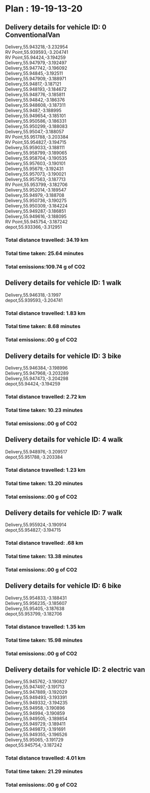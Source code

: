 # Plan : 19-19-13-20
## Delivery details for vehicle ID: 0 ConventionalVan 
Delivery,55.943218,-3.232954<br>RV Point,55.939593,-3.204741<br>RV Point,55.94424,-3.194259<br>Delivery,55.947979,-3.192497<br>Delivery,55.947742,-3.196092<br>Delivery,55.94845,-3.192511<br>Delivery,55.947909,-3.188971<br>Delivery,55.94817,-3.187121<br>Delivery,55.948193,-3.184672<br>Delivery,55.948776,-3.185811<br>Delivery,55.94842,-3.186376<br>Delivery,55.948608,-3.187311<br>Delivery,55.9487,-3.188995<br>Delivery,55.949654,-3.185101<br>Delivery,55.950586,-3.186331<br>Delivery,55.950299,-3.188083<br>Delivery,55.95047,-3.188057<br>RV Point,55.951788,-3.203384<br>RV Point,55.954827,-3.194715<br>Delivery,55.959033,-3.188111<br>Delivery,55.958799,-3.189065<br>Delivery,55.958704,-3.190535<br>Delivery,55.957603,-3.190101<br>Delivery,55.95679,-3.192431<br>Delivery,55.957073,-3.190021<br>Delivery,55.957563,-3.187713<br>RV Point,55.953799,-3.182706<br>Delivery,55.952014,-3.189547<br>Delivery,55.94979,-3.188708<br>Delivery,55.950736,-3.190275<br>Delivery,55.950309,-3.184224<br>Delivery,55.949287,-3.186851<br>Delivery,55.949616,-3.188095<br>RV Point,55.945754,-3.187242<br>depot,55.933366,-3.312951<br>
### Total distance travelled: 34.19 km 
### Total time taken: 25.64 minutes 
### Total emissions:109.74 g of CO2
## Delivery details for vehicle ID: 1 walk 
Delivery,55.946318,-3.1997<br>depot,55.939593,-3.204741<br>
### Total distance travelled: 1.83 km 
### Total time taken: 8.68 minutes 
### Total emissions:.00 g of CO2
## Delivery details for vehicle ID: 3 bike 
Delivery,55.946384,-3.198996<br>Delivery,55.947968,-3.203289<br>Delivery,55.947473,-3.204298<br>depot,55.94424,-3.194259<br>
### Total distance travelled: 2.72 km 
### Total time taken: 10.23 minutes 
### Total emissions:.00 g of CO2
## Delivery details for vehicle ID: 4 walk 
Delivery,55.948976,-3.209517<br>depot,55.951788,-3.203384<br>
### Total distance travelled: 1.23 km 
### Total time taken: 13.20 minutes 
### Total emissions:.00 g of CO2
## Delivery details for vehicle ID: 7 walk 
Delivery,55.955924,-3.190914<br>depot,55.954827,-3.194715<br>
### Total distance travelled: .68 km 
### Total time taken: 13.38 minutes 
### Total emissions:.00 g of CO2
## Delivery details for vehicle ID: 6 bike 
Delivery,55.954833,-3.188431<br>Delivery,55.956235,-3.185607<br>Delivery,55.95405,-3.187638<br>depot,55.953799,-3.182706<br>
### Total distance travelled: 1.35 km 
### Total time taken: 15.98 minutes 
### Total emissions:.00 g of CO2
## Delivery details for vehicle ID: 2 electric van 
Delivery,55.945762,-3.190827<br>Delivery,55.947497,-3.191713<br>Delivery,55.947889,-3.192029<br>Delivery,55.949493,-3.193391<br>Delivery,55.949332,-3.194235<br>Delivery,55.94958,-3.190896<br>Delivery,55.94994,-3.190859<br>Delivery,55.949505,-3.189854<br>Delivery,55.949729,-3.189411<br>Delivery,55.949873,-3.191691<br>Delivery,55.949355,-3.196526<br>Delivery,55.95065,-3.191729<br>depot,55.945754,-3.187242<br>
### Total distance travelled: 4.01 km 
### Total time taken: 21.29 minutes 
### Total emissions:.00 g of CO2
